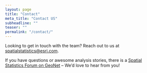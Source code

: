```yaml
---
layout: page
title: "Contact"
meta_title: "Contact US"
subheadline: ""
teaser: ""
permalink: "/contact/"
---
```

Looking to get in touch with the team? Reach out to us at spatialstatistics@esri.com.

 If you have questions or awesome analysis stories, there is a [Spatial Statistics Forum on GeoNet](https://community.esri.com/community/gis/analysis/spatial-statistics) – We’d love to hear from you!
